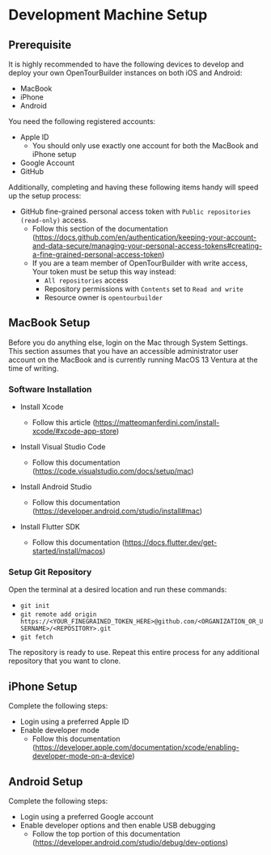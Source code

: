 # Development Machine Setup

## Prerequisite

It is highly recommended to have the following devices to develop and deploy your own OpenTourBuilder instances on both iOS and Android:
- MacBook
- iPhone
- Android

You need the following registered accounts:
- Apple ID
    - You should only use exactly one account for both the MacBook and iPhone setup
- Google Account
- GitHub

Additionally, completing and having these following items handy will speed up the setup process:
- GitHub fine-grained personal access token with `Public repositories (read-only)` access.
    - Follow this section of the documentation (https://docs.github.com/en/authentication/keeping-your-account-and-data-secure/managing-your-personal-access-tokens#creating-a-fine-grained-personal-access-token)
    - If you are a team member of OpenTourBuilder with write access, Your token must be setup this way instead:
        - `All repositories` access
        - Repository permissions with `Contents` set to `Read and write`
        - Resource owner is `opentourbuilder`

## MacBook Setup

Before you do anything else, login on the Mac through System Settings. This section assumes that you have an accessible administrator user account on the MacBook and is currently running MacOS 13 Ventura at the time of writing.

### Software Installation

- Install Xcode
    - Follow this article (https://matteomanferdini.com/install-xcode/#xcode-app-store)

- Install Visual Studio Code
    - Follow this documentation (https://code.visualstudio.com/docs/setup/mac)

- Install Android Studio
    - Follow this documentation (https://developer.android.com/studio/install#mac)

- Install Flutter SDK
    - Follow this documentation (https://docs.flutter.dev/get-started/install/macos)

### Setup Git Repository

Open the terminal at a desired location and run these commands:
- `git init`
- `git remote add origin https://<YOUR_FINEGRAINED_TOKEN_HERE>@github.com/<ORGANIZATION_OR_USERNAME>/<REPOSITORY>.git`
- `git fetch`

The repository is ready to use. Repeat this entire process for any additional repository that you want to clone.

## iPhone Setup

Complete the following steps:
- Login using a preferred Apple ID
- Enable developer mode
    - Follow this documentation (https://developer.apple.com/documentation/xcode/enabling-developer-mode-on-a-device)

## Android Setup

Complete the following steps:
- Login using a preferred Google account
- Enable developer options and then enable USB debugging
    - Follow the top portion of this documentation (https://developer.android.com/studio/debug/dev-options)

